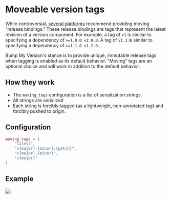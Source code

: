 # Moveable version tags

While controversial, [several platforms](https://github.com/actions/toolkit/blob/master/docs/action-versioning.md) recommend providing moving "release bindings."
These release bindings are tags that represent the latest revision of a version component.
For example, a tag of `v1` is similar to specifying a dependency of `>=1.0.0 <2.0.0`.
A tag of `v1.1` is similar to specifying a dependency of `>=1.1.0 <1.2.0`.

Bump My Version's stance is to provide unique, immutable release tags when tagging is enabled as its default behavior.
"Moving" tags are an optional choice and will work in addition to the default behavior.

## How they work

- The `moving_tags` configuration is a list of serialization strings.
- All strings are serialized
- Each string is forcibly tagged (as a lightweight, non-annotated tag) and forcibly pushed to origin. 


## Configuration

```toml
moving_tags = [
    "latest",
    "v{major}.{minor}.{patch}",
    "v{major}.{minor}",
    "v{major}"
]
```

## Example

![](../assets/moving-tags.svg)
